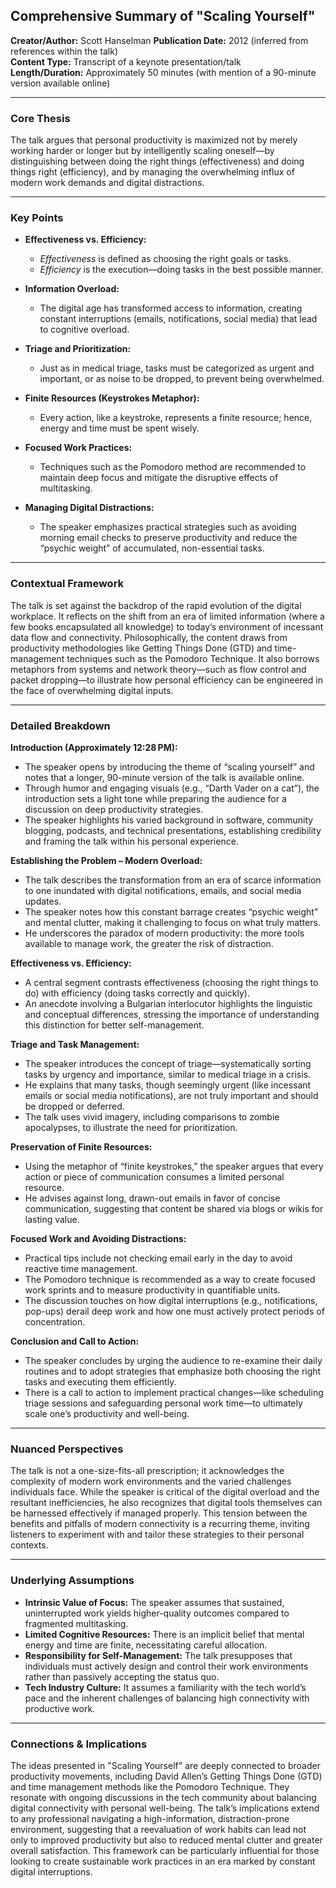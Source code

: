 ## Comprehensive Summary of "Scaling Yourself"

**Creator/Author:** Scott Hanselman 
**Publication Date:** 2012 (inferred from references within the talk)  
**Content Type:** Transcript of a keynote presentation/talk  
**Length/Duration:** Approximately 50 minutes (with mention of a 90-minute version available online)

---

### Core Thesis
The talk argues that personal productivity is maximized not by merely working harder or longer but by intelligently scaling oneself—by distinguishing between doing the right things (effectiveness) and doing things right (efficiency), and by managing the overwhelming influx of modern work demands and digital distractions.

---

### Key Points
- **Effectiveness vs. Efficiency:**
  - *Effectiveness* is defined as choosing the right goals or tasks.
  - *Efficiency* is the execution—doing tasks in the best possible manner.

- **Information Overload:**
  - The digital age has transformed access to information, creating constant interruptions (emails, notifications, social media) that lead to cognitive overload.

- **Triage and Prioritization:**
  - Just as in medical triage, tasks must be categorized as urgent and important, or as noise to be dropped, to prevent being overwhelmed.

- **Finite Resources (Keystrokes Metaphor):**
  - Every action, like a keystroke, represents a finite resource; hence, energy and time must be spent wisely.

- **Focused Work Practices:**
  - Techniques such as the Pomodoro method are recommended to maintain deep focus and mitigate the disruptive effects of multitasking.

- **Managing Digital Distractions:**
  - The speaker emphasizes practical strategies such as avoiding morning email checks to preserve productivity and reduce the “psychic weight” of accumulated, non-essential tasks.

---

### Contextual Framework
The talk is set against the backdrop of the rapid evolution of the digital workplace. It reflects on the shift from an era of limited information (where a few books encapsulated all knowledge) to today’s environment of incessant data flow and connectivity. Philosophically, the content draws from productivity methodologies like Getting Things Done (GTD) and time-management techniques such as the Pomodoro Technique. It also borrows metaphors from systems and network theory—such as flow control and packet dropping—to illustrate how personal efficiency can be engineered in the face of overwhelming digital inputs.

---

### Detailed Breakdown

**Introduction (Approximately 12:28 PM):**
- The speaker opens by introducing the theme of “scaling yourself” and notes that a longer, 90-minute version of the talk is available online.
- Through humor and engaging visuals (e.g., “Darth Vader on a cat”), the introduction sets a light tone while preparing the audience for a discussion on deep productivity strategies.
- The speaker highlights his varied background in software, community blogging, podcasts, and technical presentations, establishing credibility and framing the talk within his personal experience.

**Establishing the Problem – Modern Overload:**
- The talk describes the transformation from an era of scarce information to one inundated with digital notifications, emails, and social media updates.
- The speaker notes how this constant barrage creates “psychic weight” and mental clutter, making it challenging to focus on what truly matters.
- He underscores the paradox of modern productivity: the more tools available to manage work, the greater the risk of distraction.

**Effectiveness vs. Efficiency:**
- A central segment contrasts effectiveness (choosing the right things to do) with efficiency (doing tasks correctly and quickly).
- An anecdote involving a Bulgarian interlocutor highlights the linguistic and conceptual differences, stressing the importance of understanding this distinction for better self-management.

**Triage and Task Management:**
- The speaker introduces the concept of triage—systematically sorting tasks by urgency and importance, similar to medical triage in a crisis.
- He explains that many tasks, though seemingly urgent (like incessant emails or social media notifications), are not truly important and should be dropped or deferred.
- The talk uses vivid imagery, including comparisons to zombie apocalypses, to illustrate the need for prioritization.

**Preservation of Finite Resources:**
- Using the metaphor of “finite keystrokes,” the speaker argues that every action or piece of communication consumes a limited personal resource.
- He advises against long, drawn-out emails in favor of concise communication, suggesting that content be shared via blogs or wikis for lasting value.

**Focused Work and Avoiding Distractions:**
- Practical tips include not checking email early in the day to avoid reactive time management.
- The Pomodoro technique is recommended as a way to create focused work sprints and to measure productivity in quantifiable units.
- The discussion touches on how digital interruptions (e.g., notifications, pop-ups) derail deep work and how one must actively protect periods of concentration.

**Conclusion and Call to Action:**
- The speaker concludes by urging the audience to re-examine their daily routines and to adopt strategies that emphasize both choosing the right tasks and executing them efficiently.
- There is a call to action to implement practical changes—like scheduling triage sessions and safeguarding personal work time—to ultimately scale one’s productivity and well-being.

---

### Nuanced Perspectives
The talk is not a one-size-fits-all prescription; it acknowledges the complexity of modern work environments and the varied challenges individuals face. While the speaker is critical of the digital overload and the resultant inefficiencies, he also recognizes that digital tools themselves can be harnessed effectively if managed properly. This tension between the benefits and pitfalls of modern connectivity is a recurring theme, inviting listeners to experiment with and tailor these strategies to their personal contexts.

---

### Underlying Assumptions
- **Intrinsic Value of Focus:** The speaker assumes that sustained, uninterrupted work yields higher-quality outcomes compared to fragmented multitasking.
- **Limited Cognitive Resources:** There is an implicit belief that mental energy and time are finite, necessitating careful allocation.
- **Responsibility for Self-Management:** The talk presupposes that individuals must actively design and control their work environments rather than passively accepting the status quo.
- **Tech Industry Culture:** It assumes a familiarity with the tech world’s pace and the inherent challenges of balancing high connectivity with productive work.

---

### Connections & Implications
The ideas presented in "Scaling Yourself" are deeply connected to broader productivity movements, including David Allen’s Getting Things Done (GTD) and time management methods like the Pomodoro Technique. They resonate with ongoing discussions in the tech community about balancing digital connectivity with personal well-being. The talk’s implications extend to any professional navigating a high-information, distraction-prone environment, suggesting that a reevaluation of work habits can lead not only to improved productivity but also to reduced mental clutter and greater overall satisfaction. This framework can be particularly influential for those looking to create sustainable work practices in an era marked by constant digital interruptions.

